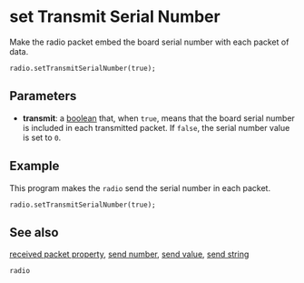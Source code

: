 # set Transmit Serial Number

Make the radio packet embed the board serial number with each packet of data.

```sig
radio.setTransmitSerialNumber(true);
```

## Parameters

* **transmit**: a [boolean](/types/boolean) that, when ``true``, means that the board serial number is included in each transmitted packet. If ``false``, the serial number value is set to `0`.

## Example

This program makes the ``radio`` send the serial number in each packet.

```blocks
radio.setTransmitSerialNumber(true);
```

## See also

[received packet property](/reference/radio/received-packet),
[send number](/reference/radio/send-number),
[send value](/reference/radio/send-value),
[send string](/reference/radio/send-string)

```package
radio
```